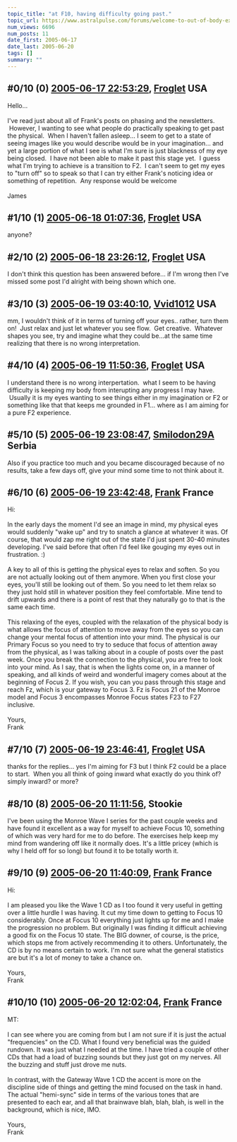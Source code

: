 ```yaml
---
topic_title: "at F10, having difficulty going past."
topic_url: https://www.astralpulse.com/forums/welcome-to-out-of-body-experiences!/at-f10-having-difficulty-going-past
num_views: 6696
num_posts: 11
date_first: 2005-06-17
date_last: 2005-06-20
tags: []
summary: ""
---
```


## \#0/10 (0) [2005-06-17 22:53:29](https://www.astralpulse.com/forums/index.php?msg=167049), [Froglet](https://www.astralpulse.com/forums/profile/?u=5969) USA ##
<section>
Hello...
<br>
<br>
I've read just about all of Frank's posts on phasing and the newsletters.  However, I wanting to see what people do practically speaking to get past the physical.  When I haven't fallen asleep... I seem to get to a state of seeing images like you would describe would be in your imagination... and yet a large portion of what I see is what I'm sure is just blackness of my eye being closed.  I have not been able to make it past this stage yet.  I guess what I'm trying to achieve is a transition to F2.  I can't seem to get my eyes to "turn off" so to speak so that I can try either Frank's noticing idea or something of repetition.  Any response would be welcome
<br>
<br>
James
</section>

## \#1/10 (1) [2005-06-18 01:07:36](https://www.astralpulse.com/forums/index.php?msg=167057), [Froglet](https://www.astralpulse.com/forums/profile/?u=5969) USA ##
<section>
anyone?
</section>

## \#2/10 (2) [2005-06-18 23:26:12](https://www.astralpulse.com/forums/index.php?msg=167159), [Froglet](https://www.astralpulse.com/forums/profile/?u=5969) USA ##
<section>
I don't think this question has been answered before... if I'm wrong then I've missed some post I'd alright with being shown which one.
</section>

## \#3/10 (3) [2005-06-19 03:40:10](https://www.astralpulse.com/forums/index.php?msg=167178), [Vvid1012](https://www.astralpulse.com/forums/profile/?u=5308) USA ##
<section>
mm, I wouldn't think of it in terms of turning off your eyes.. rather, turn them on!  Just relax and just let whatever you see flow.  Get creative.  Whatever shapes you see, try and imagine what they could be...at the same time realizing that there is no wrong interpretation.
</section>

## \#4/10 (4) [2005-06-19 11:50:36](https://www.astralpulse.com/forums/index.php?msg=167215), [Froglet](https://www.astralpulse.com/forums/profile/?u=5969) USA ##
<section>
I understand there is no wrong interpertation.  what I seem to be having difficulty is keeping my body from interupting any progress I may have.  Usually it is my eyes wanting to see things either in my imagination or F2 or something like that that keeps me grounded in F1... where as I am aiming for a pure F2 experience.
</section>

## \#5/10 (5) [2005-06-19 23:08:47](https://www.astralpulse.com/forums/index.php?msg=167283), [Smilodon29A](https://www.astralpulse.com/forums/profile/?u=8271) Serbia ##
<section>
Also if you practice too much and you became discouraged because of no results, take a few days off, give your mind some time to not think about it.
</section>

## \#6/10 (6) [2005-06-19 23:42:48](https://www.astralpulse.com/forums/index.php?msg=167284), [Frank](https://www.astralpulse.com/forums/profile/?u=359) France ##
<section>
Hi:
<br>
<br>
In the early days the moment I'd see an image in mind, my physical eyes would suddenly "wake up" and try to snatch a glance at whatever it was. Of course, that would zap me right out of the state I'd just spent 30-40 minutes developing. I've said before that often I'd feel like gouging my eyes out in frustration. :)
<br>
<br>
A key to all of this is getting the physical eyes to relax and soften. So you are not actually looking out of them anymore. When you first close your eyes, you'll still be looking out of them. So you need to let them relax so they just hold still in whatever position they feel comfortable. Mine tend to drift upwards and there is a point of rest that they naturally go to that is the same each time.
<br>
<br>
This relaxing of the eyes, coupled with the relaxation of the physical body is what allows the focus of attention to move away from the eyes so you can change your mental focus of attention into your mind. The physical is our Primary Focus so you need to try to seduce that focus of attention away from the physical, as I was talking about in a couple of posts over the past week. Once you break the connection to the physical, you are free to look into your mind. As I say, that is when the lights come on, in a manner of speaking, and all kinds of weird and wonderful imagery comes about at the beginning of Focus 2. If you wish, you can you pass through this stage and reach Fz, which is your gateway to Focus 3. Fz is Focus 21 of the Monroe model and Focus 3 encompasses Monroe Focus states F23 to F27 inclusive.
<br>
<br>
Yours,
<br>
Frank
</section>

## \#7/10 (7) [2005-06-19 23:46:41](https://www.astralpulse.com/forums/index.php?msg=167285), [Froglet](https://www.astralpulse.com/forums/profile/?u=5969) USA ##
<section>
thanks for the replies... yes I'm aiming for F3 but I think F2 could be a place to start.  When you all think of going inward what exactly do you think of? simply inward? or more?
</section>

## \#8/10 (8) [2005-06-20 11:11:56](https://www.astralpulse.com/forums/index.php?msg=167316), Stookie  ##
<section>
I've been using the Monroe Wave I series for the past couple weeks and have found it excellent as a way for myself to achieve Focus 10, something of which was very hard for me to do before. The exercises help keep my mind from wandering off like it normally does. It's a little pricey (which is why I held off for so long) but found it to be totally worth it.
</section>

## \#9/10 (9) [2005-06-20 11:40:09](https://www.astralpulse.com/forums/index.php?msg=167318), [Frank](https://www.astralpulse.com/forums/profile/?u=359) France ##
<section>
Hi:
<br>
<br>
I am pleased you like the Wave 1 CD as I too found it very useful in getting over a little hurdle I was having. It cut my time down to getting to Focus 10 considerably. Once at Focus 10 everything just lights up for me and I make the progression no problem. But originally I was finding it difficult achieving a good fix on the Focus 10 state. The BIG downer, of course, is the price, which stops me from actively recommending it to others. Unfortunately, the CD is by no means certain to work. I'm not sure what the general statistics are but it's a lot of money to take a chance on.
<br>
<br>
Yours,
<br>
Frank
</section>

## \#10/10 (10) [2005-06-20 12:02:04](https://www.astralpulse.com/forums/index.php?msg=167322), [Frank](https://www.astralpulse.com/forums/profile/?u=359) France ##
<section>
MT:
<br>
<br>
I can see where you are coming from but I am not sure if it is just the actual "frequencies" on the CD. What I found very beneficial was the guided rundown. It was just what I needed at the time. I have tried a couple of other CDs that had a load of buzzing sounds but they just got on my nerves. All the buzzing and stuff just drove me nuts.
<br>
<br>
In contrast, with the Gateway Wave 1 CD the accent is more on the discipline side of things and getting the mind focused on the task in hand. The actual "hemi-sync" side in terms of the various tones that are presented to each ear, and all that brainwave blah, blah, blah, is well in the background, which is nice, IMO.
<br>
<br>
Yours,
<br>
Frank
</section>